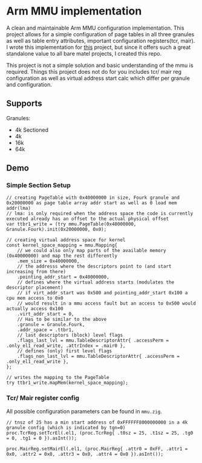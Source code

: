 # Arm MMU implementation

A clean and maintainable Arm MMU configuration implementation. This project allows for a simple configuration of page tables in all three granules as well as table entry attributes, important configuration registers(tcr, mair).
I wrote this implementation for [this](https://github.com/luickk/MinimalRoboticsPlatform) project, but since it offers such a great standalone value to all bare matel projects, I created this repo.

This project is not a simple solution and basic understanding of the mmu is required. Things this project does not do for you includes tcr/ mair reg configuration as well as virtual address start calc which differ per granule and configuration.

## Supports

Granules:

- 4k Sectioned
- 4k
- 16k
- 64k

## Demo

### Simple Section Setup

```zig
// creating PageTable with 0x40000000 in size, Fourk granule and 0x20000000 as page table array addr start as well as 0 load mem addr(lma)
// lma: is only required when the address space the code is currently executed already has an offset to the actual physical offset
var ttbr1_write = (try mmu.PageTable(0x40000000, Granule.Fourk).init(0x20000000, 0x0);

// creating virtual address space for kernel
const kernel_space_mapping = mmu.Mapping{
	// we could also only map parts of the available memory (0x40000000) and map the rest differently
    .mem_size = 0x40000000,
    // the addresss where the descriptors point to (and start increasing from there)
    .pointing_addr_start = 0x40000000,
    // defines where the virtual address starts (modulates the descriptor placement)
    // if virt_addr_start was 0x500 and pointing_addr_start 0x100 a cpu mem access to 0x0 
    // would result in a mmu access fault but an access to 0x500 would actually access 0x100
    .virt_addr_start = 0,
    // Has to be similar to the above
    .granule = Granule.Fourk,
    .addr_space = .ttbr1,
    // last descriptors (block) level flags
    .flags_last_lvl = mmu.TableDescriptorAttr{ .accessPerm = .only_el1_read_write, .attrIndex = .mair0 },
    // defines (only) first level flags
    .flags_non_last_lvl = mmu.TableDescriptorAttr{ .accessPerm = .only_el1_read_write },
};

// writes the mapping to the PageTable
try ttbr1_write.mapMem(kernel_space_mapping);
```

### Tcr/ Mair register config

All possible configuration parameters can be found in `mmu.zig`.
```zig
// tnsz of 25 has a min start address of 0xFFFFFF8000000000 in a 4k granule config (which is indicated by tgn=0)
proc.TcrReg.setTcrEl(.el1, (proc.TcrReg{ .t0sz = 25, .t1sz = 25, .tg0 = 0, .tg1 = 0 }).asInt());
```

```zig
proc.MairReg.setMairEl(.el1, (proc.MairReg{ .attr0 = 0xFF, .attr1 = 0x0, .attr2 = 0x0, .attr3 = 0x0, .attr4 = 0x0 }).asInt());
```
